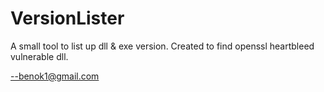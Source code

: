 VersionLister
=============

A small tool to list up dll & exe version. 
Created to find openssl heartbleed vulnerable dll.

--benok1@gmail.com
